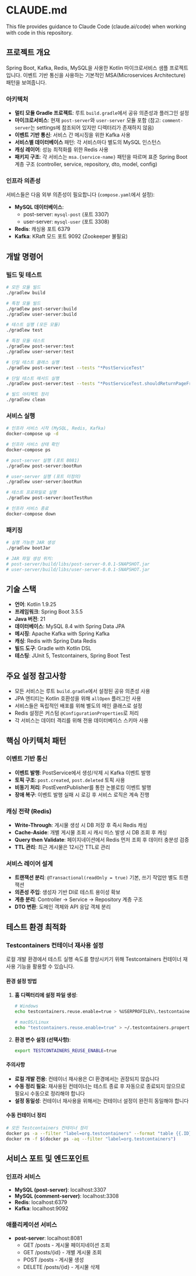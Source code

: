 # CLAUDE.md

This file provides guidance to Claude Code (claude.ai/code) when working with code in this repository.

## 프로젝트 개요

Spring Boot, Kafka, Redis, MySQL을 사용한 Kotlin 마이크로서비스 샘플 프로젝트입니다. 이벤트 기반 통신을 사용하는 기본적인 MSA(Microservices Architecture) 패턴을 보여줍니다.

### 아키텍처

- **멀티 모듈 Gradle 프로젝트**: 루트 `build.gradle`에서 공유 의존성과 플러그인 설정
- **마이크로서비스**: 현재 `post-server`와 `user-server` 모듈 포함 (참고: `comment-server`는 settings에 참조되어 있지만 디렉터리가 존재하지 않음)
- **이벤트 기반 통신**: 서비스 간 메시징을 위한 Kafka 사용
- **서비스별 데이터베이스** 패턴: 각 서비스마다 별도의 MySQL 인스턴스
- **캐싱 레이어**: 성능 최적화를 위한 Redis 사용
- **패키지 구조**: 각 서비스는 `msa.{service-name}` 패턴을 따르며 표준 Spring Boot 계층 구조 (controller, service, repository, dto, model, config)

### 인프라 의존성

서비스들은 다음 외부 의존성이 필요합니다 (`compose.yaml`에서 설정):
- **MySQL 데이터베이스**:
  - post-server: `mysql-post` (포트 3307)
  - user-server: `mysql-user` (포트 3308)
- **Redis**: 캐싱용 포트 6379
- **Kafka**: KRaft 모드 포트 9092 (Zookeeper 불필요)

## 개발 명령어

### 빌드 및 테스트
```bash
# 모든 모듈 빌드
./gradlew build

# 특정 모듈 빌드
./gradlew post-server:build
./gradlew user-server:build

# 테스트 실행 (모든 모듈)
./gradlew test

# 특정 모듈 테스트
./gradlew post-server:test
./gradlew user-server:test

# 단일 테스트 클래스 실행
./gradlew post-server:test --tests "*PostServiceTest"

# 단일 테스트 메서드 실행
./gradlew post-server:test --tests "*PostServiceTest.shouldReturnPageFromRedisWhenSufficientDataExists"

# 빌드 아티팩트 정리
./gradlew clean
```

### 서비스 실행
```bash
# 인프라 서비스 시작 (MySQL, Redis, Kafka)
docker-compose up -d

# 인프라 서비스 상태 확인
docker-compose ps

# post-server 실행 (포트 8081)
./gradlew post-server:bootRun

# user-server 실행 (포트 미정의)
./gradlew user-server:bootRun

# 테스트 프로파일로 실행
./gradlew post-server:bootTestRun

# 인프라 서비스 종료
docker-compose down
```

### 패키징
```bash
# 실행 가능한 JAR 생성
./gradlew bootJar

# JAR 파일 생성 위치:
# post-server/build/libs/post-server-0.0.1-SNAPSHOT.jar
# user-server/build/libs/user-server-0.0.1-SNAPSHOT.jar
```

## 기술 스택

- **언어**: Kotlin 1.9.25
- **프레임워크**: Spring Boot 3.5.5
- **Java 버전**: 21
- **데이터베이스**: MySQL 8.4 with Spring Data JPA
- **메시징**: Apache Kafka with Spring Kafka
- **캐싱**: Redis with Spring Data Redis
- **빌드 도구**: Gradle with Kotlin DSL
- **테스팅**: JUnit 5, Testcontainers, Spring Boot Test

## 주요 설정 참고사항

- 모든 서비스는 루트 `build.gradle`에서 설정된 공유 의존성 사용
- JPA 엔티티는 Kotlin 호환성을 위해 `allOpen` 플러그인 사용
- 서비스들은 독립적인 배포를 위해 별도의 메인 클래스로 설정
- Redis 설정은 커스텀 `@ConfigurationProperties`로 처리
- 각 서비스는 데이터 격리를 위해 전용 데이터베이스 스키마 사용

## 핵심 아키텍처 패턴

### 이벤트 기반 통신
- **이벤트 발행**: PostService에서 생성/삭제 시 Kafka 이벤트 발행
- **토픽 구조**: `post.created`, `post.deleted` 토픽 사용
- **비동기 처리**: PostEventPublisher를 통한 논블로킹 이벤트 발행
- **장애 복구**: 이벤트 발행 실패 시 로깅 후 서비스 로직은 계속 진행

### 캐싱 전략 (Redis)
- **Write-Through**: 게시물 생성 시 DB 저장 후 즉시 Redis 캐싱
- **Cache-Aside**: 개별 게시물 조회 시 캐시 미스 발생 시 DB 조회 후 캐싱
- **Query then Validate**: 페이지네이션에서 Redis 먼저 조회 후 데이터 충분성 검증
- **TTL 관리**: 최근 게시물은 12시간 TTL로 관리

### 서비스 레이어 설계
- **트랜잭션 분리**: `@Transactional(readOnly = true)` 기본, 쓰기 작업만 별도 트랜잭션
- **의존성 주입**: 생성자 기반 DI로 테스트 용이성 확보
- **계층 분리**: Controller → Service → Repository 계층 구조
- **DTO 변환**: 도메인 객체와 API 응답 객체 분리

## 테스트 환경 최적화

### Testcontainers 컨테이너 재사용 설정

로컬 개발 환경에서 테스트 실행 속도를 향상시키기 위해 Testcontainers 컨테이너 재사용 기능을 활용할 수 있습니다.

#### 환경 설정 방법

1. **홈 디렉터리에 설정 파일 생성**:
   ```bash
   # Windows
   echo testcontainers.reuse.enable=true > %USERPROFILE%\.testcontainers.properties

   # macOS/Linux
   echo "testcontainers.reuse.enable=true" > ~/.testcontainers.properties
   ```

2. **환경 변수 설정 (선택사항)**:
   ```bash
   export TESTCONTAINERS_REUSE_ENABLE=true
   ```

#### 주의사항

- **로컬 개발 전용**: 컨테이너 재사용은 CI 환경에서는 권장되지 않습니다
- **수동 정리 필요**: 재사용된 컨테이너는 테스트 종료 후 자동으로 종료되지 않으므로 필요시 수동으로 정리해야 합니다
- **설정 동일성**: 컨테이너 재사용을 위해서는 컨테이너 설정이 완전히 동일해야 합니다

#### 수동 컨테이너 정리

```bash
# 모든 Testcontainers 컨테이너 정리
docker ps -a --filter "label=org.testcontainers" --format "table {{.ID}}\t{{.Image}}\t{{.Status}}"
docker rm -f $(docker ps -aq --filter "label=org.testcontainers")
```

## 서비스 포트 및 엔드포인트

### 인프라 서비스
- **MySQL (post-server)**: localhost:3307
- **MySQL (comment-server)**: localhost:3308
- **Redis**: localhost:6379
- **Kafka**: localhost:9092

### 애플리케이션 서비스
- **post-server**: localhost:8081
  - GET /posts - 게시물 페이지네이션 조회
  - GET /posts/{id} - 개별 게시물 조회
  - POST /posts - 게시물 생성
  - DELETE /posts/{id} - 게시물 삭제